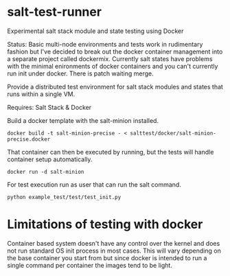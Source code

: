 salt-test-runner
================

Experimental salt stack module and state testing using Docker

Status: Basic multi-node environments and tests work in rudimentary fashion but I've decided to break out the docker container management into a separate project called dockermix. Currently salt states have problems with the minimal enironments of docker containers and you can't currently run init under docker. There is patch waiting merge. 

Provide a distributed test environment for salt stack modules and states that runs within a single VM.

Requires: Salt Stack & Docker 

Build a docker template with the salt-minion installed.

    docker build -t salt-minion-precise - < salttest/docker/salt-minion-precise.docker

That container can then be executed by running, but the tests will handle container setup automatically.
    
    docker run -d salt-minion

For test execution run as user that can run the salt command.

    python example_test/test/test_init.py
    
Limitations of testing with docker
==================================

Container based system doesn't have any control over the kernel and does not run standard OS init process in most cases. This will vary depending on the base container you start from but since docker is intended to run a single command per container the images tend to be light.

